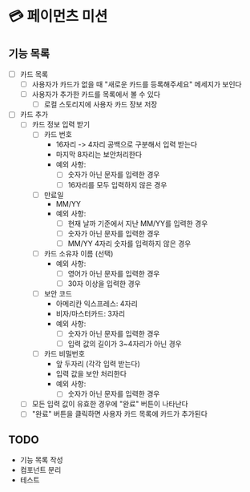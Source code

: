 # 💳 페이먼츠 미션

## 기능 목록

- [ ] 카드 목록
  - [ ] 사용자가 카드가 없을 때 "새로운 카드를 등록해주세요" 메세지가 보인다
  - [ ] 사용자가 추가한 카드를 목록에서 볼 수 있다
    - [ ] 로컬 스토리지에 사용자 카드 장보 저장
- [ ] 카드 추가
  - [ ] 카드 정보 입력 받기
    - [ ] 카드 번호
      - 16자리 -> 4자리 공백으로 구분해서 입력 받는다
      - 마지막 8자리는 보안처리한다
      - 예외 사항:
        - [ ] 숫자가 아닌 문자를 입력한 경우
        - [ ] 16자리를 모두 입력하지 않은 경우
    - [ ] 만료일
      - MM/YY
      - 예외 사항:
        - [ ] 현재 날까 기준에서 지난 MM/YY를 입력한 경우
        - [ ] 숫자가 아닌 문자를 입력한 경우
        - [ ] MM/YY 4자리 숫자를 입력하지 않은 경우
    - [ ] 카드 소유자 이름 (선택)
      - 예외 사항:
        - [ ] 영어가 아닌 문자를 입력한 경우
        - [ ] 30자 이상을 입력한 경우
    - [ ] 보안 코드
      - 아메리칸 익스프레스: 4자리
      - 비자/마스터카드: 3자리
      - 예외 사항:
        - [ ] 숫자가 아닌 문자를 입력한 경우
        - [ ] 입력 값의 길이가 3~4자리가 아닌 경우
    - [ ] 카드 비밀번호
      - 앞 두자리 (각각 입력 받는다)
      - 입력 값을 보안 처리한다
      - 예외 사항:
        - [ ] 숫자가 아닌 문자를 입력한 경우
  - [ ] 모든 입력 값이 유효한 경우에 "완료" 버튼이 나타난다
  - [ ] "완료" 버튼을 클릭하면 사용자 카드 목록에 카드가 추가된다

## TODO

- 기능 목록 작성
- 컴포넌트 분리
- 테스트
